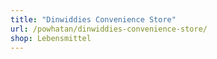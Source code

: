 ```yaml
---
title: "Dinwiddies Convenience Store"
url: /powhatan/dinwiddies-convenience-store/
shop: Lebensmittel
---
```

